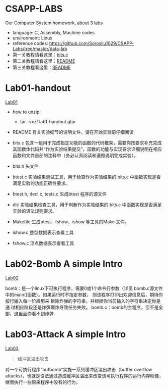 # CSAPP-LABS
Our Computer System homework, about 3 labs

* language: C, Assembly, Machine codes
* environment: Linux
* reference codes: https://github.com/Sorosliu1029/CSAPP-Labs/tree/master/data-lab
* 第一关教程请看这里：[bits.c](LAB1/lab1-handout/bits.c)
* 第二关教程请看这里：[README](LAB2/U202015282/README.md)
* 第三关教程看这里：[README](LAB3/lab3-程序包/README.md)



# Lab01-handout

[Lab01](./LAB1/lab1-handout/)

* how to unzip:
  * tar -vxzf lab1-handout.gtar

*  README 有关实验细节的说明文件，请在开始实验前仔细阅读 
*  bits.c 包含一组用于完成指定功能的函数的代码框架，需要你按要求补充完成其函数体代码并“作为实验结果提交”。函数的功能与实现要求详细说明在相应函数和文件首部的注释中（务必认真阅读和遵照说明完成实验）。 
*  bits.h    头文件 
*  btest.c  实验结果测试工具，用于检查作为实验结果的  bits.c 中函数实现是否满足实验的功能正确性要求。 
*  btest.h, decl.c, tests.c  生成btest 程序的源文件 
*  dlc   实验结果检查工具，用于判断作为实验结果的  bits.c 中函数实现是否满足实验的语法规则要求。 
*  Makefile  生成btest、fshow、ishow 等工具的Make 文件。 
*  ishow.c    整型数据表示查看工具 
*  fshow.c    浮点数据表示查看工具

# Lab02-Bomb A simple Intro

[Lab02](./LAB2/U202015282/)

bomb：是一个linux下可执行程序，需要0或1个命令行参数（详见 bomb.c源文件中的main()函数）。如果运行时不指定参数， 则该程序打印出欢迎信息后，期待你按行输入每一阶段用来 拆除炸弹的字符串，并根据你当前输入的字符串决定你是通 过相应阶段还是炸弹爆炸导致任务失败。
bomb.c：bomb的主程序，但不是全部，这里面你看不到炸弹.


# Lab03-Attack A simple Intro

[Lab03](./LAB3/lab3-%E7%A8%8B%E5%BA%8F%E5%8C%85/)

> 缓冲区溢出攻击

对一个可执行程序“bufbomb”实施一系列缓冲区溢出攻击（buffer overflow attacks），也就是设法通过造成缓冲区溢出来改变该可执行程序的运行内存映像，继而执行一些原来程序中没有的行为。 


